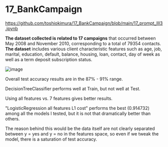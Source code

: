 # 17_BankCampaign
https://github.com/toshiokimura/17_BankCampaign/blob/main/17_prompt_III3.ipynb

**The dataset collected is related to 17 campaigns** that occurred between May 2008 and November 2010, corresponding to a total of 79354 contacts.
**The dataset** includes various client characteristic features such as age, job, marital, education, default, balance, housing, loan, contact, day of week as well as a term deposit subscription status. 





![image](https://github.com/toshiokimura/17_BankCampaign/assets/44044445/b67202ba-521d-4fce-a545-3a4a7490c6f5)


Overall test accuracy results are in the 87% - 91% range. 

DecisionTreeClassifier performs well at Train, but not well at Test.

Using all features vs. 7 features gives better results.

"LogisticRegression all features L1 cost" performs the best (0.914732) among all the models I tested, but it is not that dramatically better than others.

The reason behind this would be the data itself are not clearly separated between y = yes and y = no in the features space, so even if we tweak the model, there is a saturation of test accuracy.
